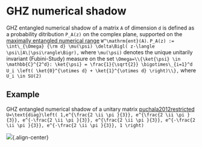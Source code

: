 GHZ numerical shadow
====================

GHZ entangled numerical shadow of a matrix ``A`` of dimension ``d`` is
defined as a probability ditribution ``P_A(z)`` on the complex plane,
supported on the [maximally entangled numerical
range](/numerical-shadow/generalizations/restricted-numerical-shadow/entangled-numerical-shadow)
``W^\mathrm{ent}(A)``. ```` P_A(z) := \int\_{\Omega} {\rm d}
\mu(\psi) \delta\Bigl( z-\langle \psi\|A\|\psi\rangle\Bigr),
```` where ``\mu(\psi)`` denotes the unique unitarily invariant
(Fubini-Study) measure on the set ```` \Omega=\\{\ket{\psi} \in
\mathbb{C}^{2^d}: \ket{\psi} = \frac{1}{\sqrt{2}}
\bigotimes\_{i=1}^d U_i \left( \ket{0}^{\otimes d} +
\ket{1}^{\otimes d} \right)\\}, ```` where ``U_i \in SU(2)``

Example
-------

GHZ entangled numerical shadow of a unitary matrix
[puchala2012restricted](@cite) ```` U=\text{diag}\left( 1,e^{\frac{2
\ii \pi }{3}}, e^{\frac{2 \ii \pi }{3}}, e^{-\frac{2 \ii \pi
}{3}}, e^{\frac{2 \ii \pi }{3}}, e^{-\frac{2 \ii \pi }{3}},
e^{-\frac{2 \ii \pi }{3}}, 1 \right) ````

![](/numerical-shadow/ghz_shadow.png){.align-center}

